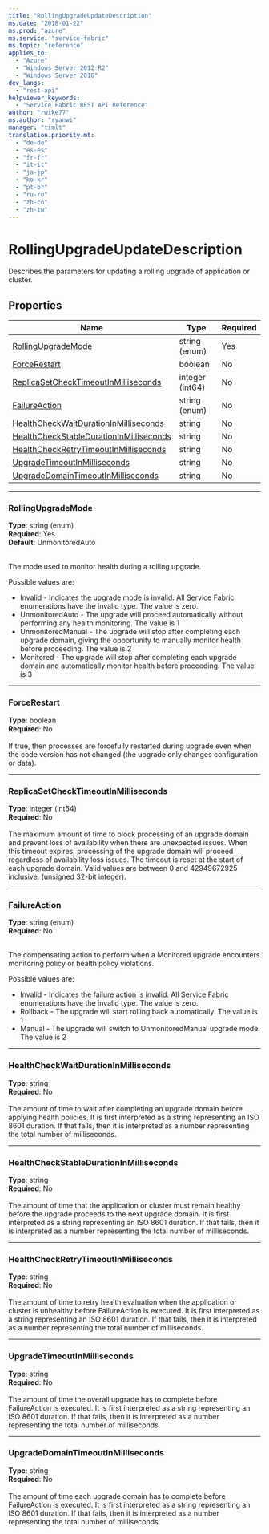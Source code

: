 ```yaml
---
title: "RollingUpgradeUpdateDescription"
ms.date: "2018-01-22"
ms.prod: "azure"
ms.service: "service-fabric"
ms.topic: "reference"
applies_to: 
  - "Azure"
  - "Windows Server 2012 R2"
  - "Windows Server 2016"
dev_langs: 
  - "rest-api"
helpviewer_keywords: 
  - "Service Fabric REST API Reference"
author: "rwike77"
ms.author: "ryanwi"
manager: "timlt"
translation.priority.mt: 
  - "de-de"
  - "es-es"
  - "fr-fr"
  - "it-it"
  - "ja-jp"
  - "ko-kr"
  - "pt-br"
  - "ru-ru"
  - "zh-cn"
  - "zh-tw"
---
```

# RollingUpgradeUpdateDescription

Describes the parameters for updating a rolling upgrade of application or cluster.

## Properties
| Name | Type | Required |
| --- | --- | --- |
| [RollingUpgradeMode](#rollingupgrademode) | string (enum) | Yes |
| [ForceRestart](#forcerestart) | boolean | No |
| [ReplicaSetCheckTimeoutInMilliseconds](#replicasetchecktimeoutinmilliseconds) | integer (int64) | No |
| [FailureAction](#failureaction) | string (enum) | No |
| [HealthCheckWaitDurationInMilliseconds](#healthcheckwaitdurationinmilliseconds) | string | No |
| [HealthCheckStableDurationInMilliseconds](#healthcheckstabledurationinmilliseconds) | string | No |
| [HealthCheckRetryTimeoutInMilliseconds](#healthcheckretrytimeoutinmilliseconds) | string | No |
| [UpgradeTimeoutInMilliseconds](#upgradetimeoutinmilliseconds) | string | No |
| [UpgradeDomainTimeoutInMilliseconds](#upgradedomaintimeoutinmilliseconds) | string | No |

____
### RollingUpgradeMode
__Type__: string (enum) <br/>
__Required__: Yes<br/>
__Default__: UnmonitoredAuto <br/>
<br/>


The mode used to monitor health during a rolling upgrade.

Possible values are: 

  - Invalid - Indicates the upgrade mode is invalid. All Service Fabric enumerations have the invalid type. The value is zero.
  - UnmonitoredAuto - The upgrade will proceed automatically without performing any health monitoring. The value is 1
  - UnmonitoredManual - The upgrade will stop after completing each upgrade domain, giving the opportunity to manually monitor health before proceeding. The value is 2
  - Monitored - The upgrade will stop after completing each upgrade domain and automatically monitor health before proceeding. The value is 3



____
### ForceRestart
__Type__: boolean <br/>
__Required__: No<br/>
<br/>
If true, then processes are forcefully restarted during upgrade even when the code version has not changed (the upgrade only changes configuration or data).

____
### ReplicaSetCheckTimeoutInMilliseconds
__Type__: integer (int64) <br/>
__Required__: No<br/>
<br/>
The maximum amount of time to block processing of an upgrade domain and prevent loss of availability when there are unexpected issues. When this timeout expires, processing of the upgrade domain will proceed regardless of availability loss issues. The timeout is reset at the start of each upgrade domain. Valid values are between 0 and 42949672925 inclusive. (unsigned 32-bit integer).

____
### FailureAction
__Type__: string (enum) <br/>
__Required__: No<br/>
<br/>


The compensating action to perform when a Monitored upgrade encounters monitoring policy or health policy violations.

Possible values are: 

  - Invalid - Indicates the failure action is invalid. All Service Fabric enumerations have the invalid type. The value is zero.
  - Rollback - The upgrade will start rolling back automatically. The value is 1
  - Manual - The upgrade will switch to UnmonitoredManual upgrade mode. The value is 2



____
### HealthCheckWaitDurationInMilliseconds
__Type__: string <br/>
__Required__: No<br/>
<br/>
The amount of time to wait after completing an upgrade domain before applying health policies. It is first interpreted as a string representing an ISO 8601 duration. If that fails, then it is interpreted as a number representing the total number of milliseconds.

____
### HealthCheckStableDurationInMilliseconds
__Type__: string <br/>
__Required__: No<br/>
<br/>
The amount of time that the application or cluster must remain healthy before the upgrade proceeds to the next upgrade domain. It is first interpreted as a string representing an ISO 8601 duration. If that fails, then it is interpreted as a number representing the total number of milliseconds.

____
### HealthCheckRetryTimeoutInMilliseconds
__Type__: string <br/>
__Required__: No<br/>
<br/>
The amount of time to retry health evaluation when the application or cluster is unhealthy before FailureAction is executed. It is first interpreted as a string representing an ISO 8601 duration. If that fails, then it is interpreted as a number representing the total number of milliseconds.

____
### UpgradeTimeoutInMilliseconds
__Type__: string <br/>
__Required__: No<br/>
<br/>
The amount of time the overall upgrade has to complete before FailureAction is executed. It is first interpreted as a string representing an ISO 8601 duration. If that fails, then it is interpreted as a number representing the total number of milliseconds.

____
### UpgradeDomainTimeoutInMilliseconds
__Type__: string <br/>
__Required__: No<br/>
<br/>
The amount of time each upgrade domain has to complete before FailureAction is executed. It is first interpreted as a string representing an ISO 8601 duration. If that fails, then it is interpreted as a number representing the total number of milliseconds.

